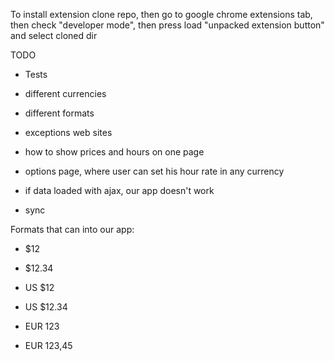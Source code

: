 To install extension clone repo, then go to google chrome extensions tab, then check "developer mode", then press load "unpacked extension button" and select cloned dir


TODO

* Tests

* different currencies

* different formats

* exceptions web sites

* how to show prices and hours on one page

* options page, where user can set his hour rate in any currency

* if data loaded with ajax, our app doesn't work

* sync

Formats that can into our app:

* $12

* $12.34

* US $12

* US $12.34

* EUR 123

* EUR 123,45